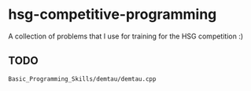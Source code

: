 # hsg-competitive-programming
A collection of problems that I use for training for the HSG competition :)

## TODO
```
Basic_Programming_Skills/demtau/demtau.cpp
```